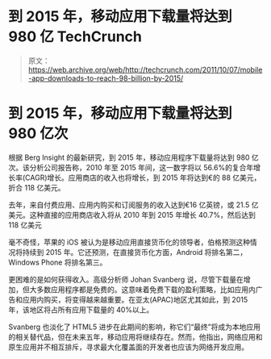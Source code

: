 # 到 2015 年，移动应用下载量将达到 980 亿 TechCrunch

> 原文：<https://web.archive.org/web/http://techcrunch.com/2011/10/07/mobile-app-downloads-to-reach-98-billion-by-2015/>

# 到 2015 年，移动应用下载量将达到 980 亿次

根据 Berg Insight 的最新研究，到 2015 年，移动应用程序下载量将达到 980 亿次。该分析公司报告称，2010 年至 2015 年间，这一数字将以 56.6%的复合年增长率(CAGR)增长。应用商店的收入也将增长，到 2015 年将达到€的 88 亿美元，折合 118 亿美元。

去年，来自付费应用、应用内购买和订阅服务的收入达到€16 亿英镑，或 21.5 亿美元。这种直接的应用商店收入将从 2010 年到 2015 年增长 40.7%，然后达到 118 亿美元

毫不奇怪，苹果的 iOS 被认为是移动应用直接货币化的领导者，伯格预测这种情况将持续到 2015 年。它还预测，在直接货币化方面，Android 将排名第二，Windows Phone 将排名第三。

更困难的是如何获得收入。高级分析师 Johan Svanberg 说，尽管下载量在增加，但大多数应用程序都是免费的。这意味着免费下载的盈利策略，比如应用内广告和应用内购买，将变得越来越重要。在亚太(APAC)地区尤其如此，到 2015 年，该地区将占所有应用下载量的 40%以上。

Svanberg 也淡化了 HTML5 进步在此期间的影响，称它们“最终”将成为本地应用的相关替代品，但在未来五年，移动应用将继续存在。然而，他指出，网络应用和原生应用并不相互排斥，寻求最大化覆盖面的开发者也应该为网络开发应用。